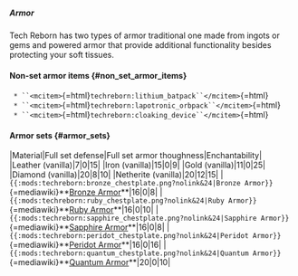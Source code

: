 ##### Armor

Tech Reborn has two types of armor traditional one made from ingots or
gems and powered armor that provide additional functionality besides
protecting your soft tissues.

#### Non-set armor items {#non_set_armor_items}

` * ``<mcitem>`{=html}`techreborn:lithium_batpack``</mcitem>`{=html}\
` * ``<mcitem>`{=html}`techreborn:lapotronic_orbpack``</mcitem>`{=html}\
` * ``<mcitem>`{=html}`techreborn:cloaking_device``</mcitem>`{=html}

#### Armor sets {#armor_sets}

\|Material\|Full set defense\|Full set armor
thoughness\|Enchantability\| \|Leather (vanilla)\|7\|0\|15\| \|Iron
(vanilla)\|15\|0\|9\| \|Gold (vanilla)\|11\|0\|25\| \|Diamond
(vanilla)\|20\|8\|10\| \|Netherite (vanilla)\|20\|12\|15\|
\|`{{:mods:techreborn:bronze_chestplate.png?nolink&24|Bronze Armor}}`{=mediawiki}\*\*[Bronze
Armor](items:armor:bronze_armor "wikilink")\*\*\|16\|0\|8\|
\|`{{:mods:techreborn:ruby_chestplate.png?nolink&24|Ruby Armor}}`{=mediawiki}\*\*[Ruby
Armor](items:armor:ruby_armor "wikilink")\*\*\|16\|0\|10\|
\|`{{:mods:techreborn:sapphire_chestplate.png?nolink&24|Sapphire Armor}}`{=mediawiki}\*\*[Sapphire
Armor](items:armor:sapphire_armor "wikilink")\*\*\|16\|0\|8\|
\|`{{:mods:techreborn:peridot_chestplate.png?nolink&24|Peridot Armor}}`{=mediawiki}\*\*[Peridot
Armor](items:armor:peridot_armor "wikilink")\*\*\|16\|0\|16\|
\|`{{:mods:techreborn:quantum_chestplate.png?nolink&24|Quantum Armor}}`{=mediawiki}\*\*[Quantum
Armor](items:armor:quantum_armor "wikilink")\*\*\|20\|0\|10\|
